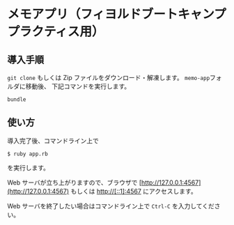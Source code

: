 # メモアプリ（フィヨルドブートキャンププラクティス用）
## 導入手順

 `git clone` もしくは Zip ファイルをダウンロード・解凍します。
 `memo-app`フォルダに移動後、 下記コマンドを実行します。
```
bundle
```

## 使い方

導入完了後、コマンドライン上で
```
$ ruby app.rb
```
を実行します。

Web サーバが立ち上がりますので、ブラウザで [http://127.0.0.1:4567](http://127.0.0.1:4567) もしくは [http://[::1]:4567](http://[::1]:4567)
にアクセスします。

Web サーバを終了したい場合はコマンドライン上で `Ctrl-C` を入力してください。
